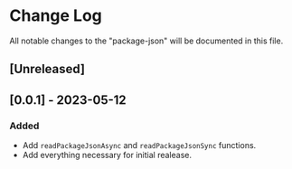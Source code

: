 # Change Log

All notable changes to the "package-json" will be documented in this file.

## [Unreleased]

## [0.0.1] - 2023-05-12

### Added

- Add `readPackageJsonAsync` and `readPackageJsonSync` functions.
- Add everything necessary for initial realease.

<!--
See: https://common-changelog.org/

## [0.0.1] - 2023-01-01

### Changed

### Added

### Removed

### Fixed
-->
